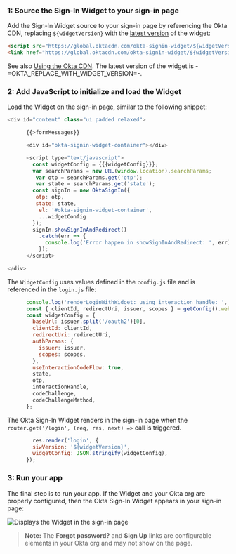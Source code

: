 ### 1: Source the Sign-In Widget to your sign-in page

Add the Sign-In Widget source to your sign-in page by referencing the Okta CDN, replacing `${widgetVersion}` with the [latest version](https://github.com/okta/okta-signin-widget/releases/) of the widget:

```html
<script src="https://global.oktacdn.com/okta-signin-widget/${widgetVersion}/js/okta-sign-in.min.js" type="text/javascript"></script>
<link href="https://global.oktacdn.com/okta-signin-widget/${widgetVersion}/css/okta-sign-in.min.css" type="text/css" rel="stylesheet"/>
```

See also [Using the Okta CDN](https://github.com/okta/okta-signin-widget#using-the-okta-cdn). The latest version of the widget is -=OKTA_REPLACE_WITH_WIDGET_VERSION=-.

### 2: Add JavaScript to initialize and load the Widget

Load the Widget on the sign-in page, similar to the following snippet:

```JavaScript
<div id="content" class="ui padded relaxed">

      {{>formMessages}}

      <div id="okta-signin-widget-container"></div>

      <script type="text/javascript">
        const widgetConfig = {{{widgetConfig}}};
        var searchParams = new URL(window.location).searchParams;
         var otp = searchParams.get('otp');
         var state = searchParams.get('state');
        const signIn = new OktaSignIn({
         otp: otp,
         state: state,
          el: '#okta-signin-widget-container',
          ...widgetConfig
        });
        signIn.showSignInAndRedirect()
          .catch(err => {
            console.log('Error happen in showSignInAndRedirect: ', err);
          });
      </script>

</div>
```

The `WidgetConfig` uses values defined in the `config.js` file and is referenced in the `login.js` file:

```JavaScript
      console.log('renderLoginWithWidget: using interaction handle: ', interactionHandle);
      const { clientId, redirectUri, issuer, scopes } = getConfig().webServer.oidc;
      const widgetConfig = {
        baseUrl: issuer.split('/oauth2')[0],
        clientId: clientId,
        redirectUri: redirectUri,
        authParams: {
          issuer: issuer,
          scopes: scopes,
        },
        useInteractionCodeFlow: true,
        state,
        otp,
        interactionHandle,
        codeChallenge,
        codeChallengeMethod,
      };
```

The Okta Sign-In Widget renders in the sign-in page when the `router.get('/login', (req, res, next) =>` call is triggered.

```JavaScript
        res.render('login', {
        siwVersion: '${widgetVersion}',
        widgetConfig: JSON.stringify(widgetConfig),
      });
```

### 3: Run your app

The final step is to run your app. If the Widget and your Okta org are properly configured, then the Okta Sign-In Widget appears in your sign-in page:

<div class="common-image-format">

![Displays the Widget in the sign-in page](/img/oie-embedded-sdk/oie-embedded-widget-use-case-load-screen-signin.png)

</div>

>**Note:** The **Forgot password?** and **Sign Up** links are configurable elements in your
Okta org and may not show on the page.
